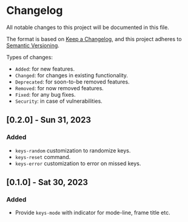 # Changelog

All notable changes to this project will be documented in this file.

The format is based on [Keep a Changelog](https://keepachangelog.com/en/1.0.0/),
and this project adheres to [Semantic Versioning](https://semver.org/spec/v2.0.0.html).

Types of changes:

- `Added`: for new features.
- `Changed`: for changes in existing functionality.
- `Deprecated`: for soon-to-be removed features.
- `Removed`: for now removed features.
- `Fixed`: for any bug fixes.
- `Security`: in case of vulnerabilities.

## [0.2.0] - Sun 31, 2023

### Added

- `keys-random` customization to randomize keys.
- `keys-reset` command.
- `keys-error` customization to error on missed keys.

## [0.1.0] - Sat 30, 2023

### Added

- Provide `keys-mode` with indicator for mode-line, frame title etc.
